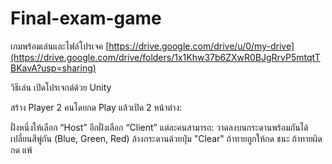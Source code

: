 # Final-exam-game
เกมพร้อมเล่นและไฟล์โปรเจค [https://drive.google.com/drive/u/0/my-drive](https://drive.google.com/drive/folders/1x1Khw37b6ZXwR0BJgRrvP5mtqtTBKavA?usp=sharing)

วิธีเล่น
เปิดโปรเจกต์ด้วย Unity

สร้าง Player 2 คนโดยกด Play แล้วเปิด 2 หน้าต่าง:

ฝั่งหนึ่งให้เลือก “Host”
อีกฝั่งเลือก “Client”
แต่ละคนสามารถ:
วาดลงบนกระดานพร้อมกันได้
เปลี่ยนสีพู่กัน (Blue, Green, Red)
ล้างกระดานด้วยปุ่ม "Clear"
ถ้าทายถูกให้กด ชนะ
ถ้าทายผิดกด แพ้
